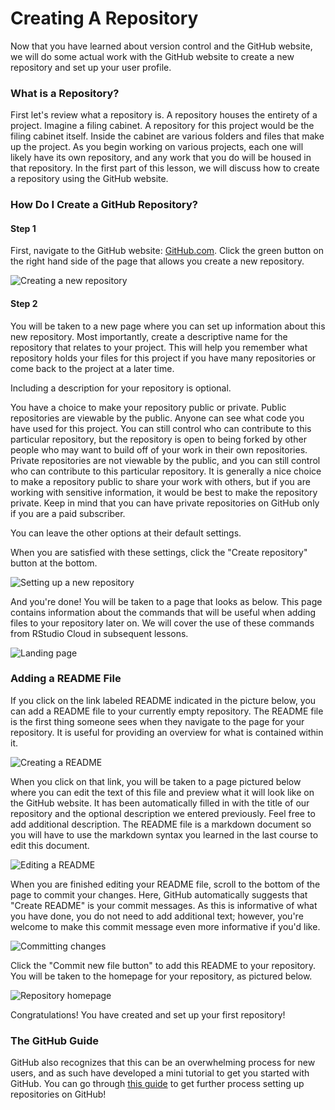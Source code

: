 

# Creating A Repository

Now that you have learned about version control and the GitHub website, we will do some actual work with the GitHub website to create a new repository and set up your user profile.

### What is a Repository?

First let's review what a repository is. A repository houses the entirety of a project. Imagine a filing cabinet. A repository for this project would be the filing cabinet itself. Inside the cabinet are various folders and files that make up the project. As you begin working on various projects, each one will likely have its own repository, and any work that you do will be housed in that repository. In the first part of this lesson, we will discuss how to create a repository using the GitHub website.

### How Do I Create a GitHub Repository?

#### Step 1

First, navigate to the GitHub website: [GitHub.com](https://github.com/). Click the green button on the right hand side of the page that allows you create a new repository.


![Creating a new repository](https://docs.google.com/presentation/d/1Dxf8VZi4RAf4BA8Xb__gbnTxFLIJKM-mxSy_BMA48DU/export/png?id=1Dxf8VZi4RAf4BA8Xb__gbnTxFLIJKM-mxSy_BMA48DU&pageid=g2bfdb07292_0_151)

#### Step 2

You will be taken to a new page where you can set up information about this new repository. Most importantly, create a descriptive name for the repository that relates to your project. This will help you remember what repository holds your files for this project if you have many repositories or come back to the project at a later time.

Including a description for your repository is optional.

You have a choice to make your repository public or private. Public repositories are viewable by the public. Anyone can see what code you have used for this project. You can still control who can contribute to this particular repository, but the repository is open to being forked by other people who may want to build off of your work in their own repositories. Private repositories are not viewable by the public, and you can still control who can contribute to this particular repository. It is generally a nice choice to make a repository public to share your work with others, but if you are working with sensitive information, it would be best to make the repository private. Keep in mind that you can have private repositories on GitHub only if you are a paid subscriber.

You can leave the other options at their default settings.

When you are satisfied with these settings, click the "Create repository" button at the bottom.


![Setting up a new repository](https://docs.google.com/presentation/d/1Dxf8VZi4RAf4BA8Xb__gbnTxFLIJKM-mxSy_BMA48DU/export/png?id=1Dxf8VZi4RAf4BA8Xb__gbnTxFLIJKM-mxSy_BMA48DU&pageid=g38bb68a530_0_8)

And you're done! You will be taken to a page that looks as below. This page contains information about the commands that will be useful when adding files to your repository later on. We will cover the use of these commands from RStudio Cloud in subsequent lessons.


![Landing page](https://docs.google.com/presentation/d/1Dxf8VZi4RAf4BA8Xb__gbnTxFLIJKM-mxSy_BMA48DU/export/png?id=1Dxf8VZi4RAf4BA8Xb__gbnTxFLIJKM-mxSy_BMA48DU&pageid=g38bb68a530_0_19)

### Adding a README File

If you click on the link labeled README indicated in the picture below, you can add a README file to your currently empty repository. The README file is the first thing someone sees when they navigate to the page for your repository. It is useful for providing an overview for what is contained within it.


![Creating a README](https://docs.google.com/presentation/d/1Dxf8VZi4RAf4BA8Xb__gbnTxFLIJKM-mxSy_BMA48DU/export/png?id=1Dxf8VZi4RAf4BA8Xb__gbnTxFLIJKM-mxSy_BMA48DU&pageid=g38bb68a530_0_24)

When you click on that link, you will be taken to a page pictured below where you can edit the text of this file and preview what it will look like on the GitHub website. It has been automatically filled in with the title of our repository and the optional description we entered previously. Feel free to add additional description. The README file is a markdown document so you will have to use the markdown syntax you learned in the last course to edit this document.


![Editing a README](https://docs.google.com/presentation/d/1Dxf8VZi4RAf4BA8Xb__gbnTxFLIJKM-mxSy_BMA48DU/export/png?id=1Dxf8VZi4RAf4BA8Xb__gbnTxFLIJKM-mxSy_BMA48DU&pageid=g38bb68a530_0_32)

When you are finished editing your README file, scroll to the bottom of the page to commit your changes. Here, GitHub automatically suggests that "Create README" is your commit messages. As this is informative of what you have done, you do not need to add additional text; however, you're welcome to make this commit message even more informative if you'd like.


![Committing changes](https://docs.google.com/presentation/d/1Dxf8VZi4RAf4BA8Xb__gbnTxFLIJKM-mxSy_BMA48DU/export/png?id=1Dxf8VZi4RAf4BA8Xb__gbnTxFLIJKM-mxSy_BMA48DU&pageid=g38bb68a530_0_38)

Click the "Commit new file button" to add this README to your repository. You will be taken to the homepage for your repository, as pictured below.


![Repository homepage](https://docs.google.com/presentation/d/1Dxf8VZi4RAf4BA8Xb__gbnTxFLIJKM-mxSy_BMA48DU/export/png?id=1Dxf8VZi4RAf4BA8Xb__gbnTxFLIJKM-mxSy_BMA48DU&pageid=g38bb68a530_0_43)

Congratulations! You have created and set up your first repository!

### The GitHub Guide

GitHub also recognizes that this can be an overwhelming process for new users, and as such have developed a mini tutorial to get you started with GitHub. You can go through [this guide](https://guides.github.com/activities/hello-world/) to get further process setting up repositories on GitHub!
